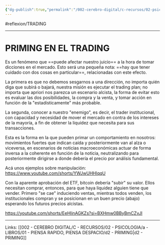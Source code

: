 ```yaml
---
{"dg-publish":true,"permalink":"/002-cerebro-digital/c-recursos/02-psicologia/a-libros/01-piensa-rapido-piensa-despacio/d2f-priming-en-el-trading/"}
---
```


#reflexion/TRADING 

---
# PRIMING EN EL TRADING

Es un fenómeno que ==puede afectar nuestro juicio== a la hora de tomar dicciones en el mercado. Esto será una pequeña nota: ==hay que tener cuidado con dos cosas en particular==, relacionadas con este efecto.

La primera es que no debemos sesgarnos a una dirección, no importa quién diga que subirá o bajará, nuestra misión es ejecutar el trading plan; no importa que apriori nos parezca un escenario alcista, la forma de evitar esto es evaluar las dos posibilidades, la compra y la venta, y tomar acción en función de la "estadísticamente" más probable.

La segunda, conocer a nuestro "enemigo", es decir, el trader institucional, con capacidad y necesidad de mover el mercado en contra de los intereses de la mayoría, a fin de obtener la liquidez que necesita para sus transacciones.

Esta es la forma en la que pueden primar un comportamiento en nosotros: movimientos fuertes que indican caída y posteriormente van al alza o viceversa, en escenarios de noticias macroeconómicas actuar de forma inversa a la coherente en función de la noticia, neutralizando para posteriormente dirigirse a donde debería el precio por análisis fundamental.

Acá unos ejemplos sobre manipulación:
https://www.youtube.com/shorts/YWJwUHHlqqU

Con la aparente aprobación del ETF, bitcoin debería "subir" su valor. Ellos necesitan comprar, entonces, para que haya liquidez alguien tiene que vender. Primero "se cae" induciendo ventas, mientras todos venden, los institucionales compran y se posicionan en un buen precio (abajo) esperando los futuros precios alcistas. 

https://youtube.com/shorts/EeHlinAGKZs?si=BXHmw0BByBmCZvJI

---
Links:
[[002 - CEREBRO DIGITAL/C - RECURSOS/02 - PSICOLOGIA/a - LIBROS/01 - PIENSA RAPIDO, PIENSA DESPACIO/d2 - PRIMING\|d2 - PRIMING]]